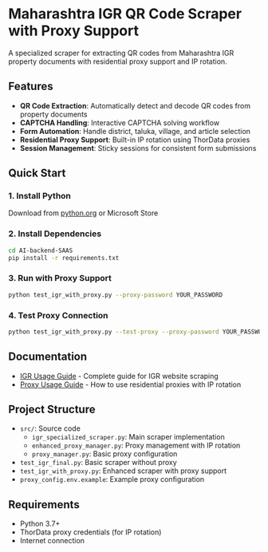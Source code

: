# Maharashtra IGR QR Code Scraper with Proxy Support

A specialized scraper for extracting QR codes from Maharashtra IGR property documents with residential proxy support and IP rotation.

## Features
- **QR Code Extraction**: Automatically detect and decode QR codes from property documents
- **CAPTCHA Handling**: Interactive CAPTCHA solving workflow
- **Form Automation**: Handle district, taluka, village, and article selection
- **Residential Proxy Support**: Built-in IP rotation using ThorData proxies
- **Session Management**: Sticky sessions for consistent form submissions

## Quick Start

### 1. Install Python
Download from [python.org](https://www.python.org/downloads/) or Microsoft Store

### 2. Install Dependencies
```bash
cd AI-backend-SAAS
pip install -r requirements.txt
```

### 3. Run with Proxy Support
```bash
python test_igr_with_proxy.py --proxy-password YOUR_PASSWORD
```

### 4. Test Proxy Connection
```bash
python test_igr_with_proxy.py --test-proxy --proxy-password YOUR_PASSWORD
```

## Documentation
- [IGR Usage Guide](IGR_USAGE_GUIDE.md) - Complete guide for IGR website scraping
- [Proxy Usage Guide](PROXY_USAGE_GUIDE.md) - How to use residential proxies with IP rotation

## Project Structure
- `src/`: Source code
  - `igr_specialized_scraper.py`: Main scraper implementation
  - `enhanced_proxy_manager.py`: Proxy management with IP rotation
  - `proxy_manager.py`: Basic proxy configuration
- `test_igr_final.py`: Basic scraper without proxy
- `test_igr_with_proxy.py`: Enhanced scraper with proxy support
- `proxy_config.env.example`: Example proxy configuration

## Requirements
- Python 3.7+
- ThorData proxy credentials (for IP rotation)
- Internet connection
